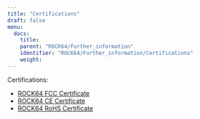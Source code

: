```yaml
---
title: "Certifications"
draft: false
menu:
  docs:
    title:
    parent: "ROCK64/Further_information"
    identifier: "ROCK64/Further_information/Certifications"
    weight:
---
```


Certifications:

* [ROCK64 FCC Certificate](https://files.pine64.org/doc/cert/ROCK64%20FCC%20certification%20VOC20171129.pdf)
* [ROCK64 CE Certificate](https://files.pine64.org/doc/cert/ROCK64%20CE%20certification%20VOC20171129.pdf)
* [ROCK64 RoHS Certificate](https://files.pine64.org/doc/cert/ROCK64%20ROHS%20certification%20VOC20170927.pdf)
